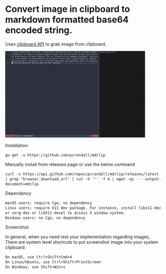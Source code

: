 # Convert image in clipboard to markdown formatted base64 encoded string.

Uses [clipboard API](https://github.com/golang-design/clipboard) to grab image from clipboard.

![demo](./assets/demo.gif)

Installation:

    go get -u https://github.com/pcrandall/mdclip

Manually install from releases page or use the below command

    curl -s https://api.github.com/repos/pcrandall/mdclip/releases/latest | grep "browser_download_url" | cut -d '"' -f 4 | wget -qi - --output-document=mdclip

Dependency

    macOS users: require Cgo, no dependency
    Linux users: require X11 dev package. For instance, install libx11-dev or xorg-dev or libX11-devel to access X window system.
    Windows users: no Cgo, no dependency

Screenshot

In general, when you need test your implementation regarding images, There are system level shortcuts to put screenshot image into your system clipboard:

    On macOS, use Ctrl+Shift+Cmd+4
    On Linux/Ubuntu, use Ctrl+Shift+PrintScreen
    On Windows, use Shift+Win+s
